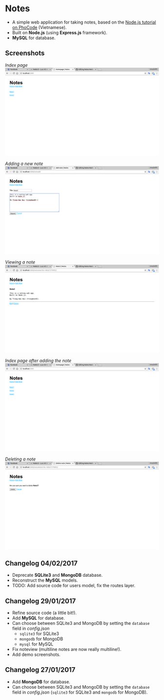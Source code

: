 # Notes

- A simple web application for taking notes, based on the [Node.js tutorial on PhoCode](http://phocode.com/javascript/nodejs-lap-trinh-web-voi-node-js/) (Vietnamese).
- Built on __Node.js__ (using __Express.js__ framework).
- __MySQL__ for database.

## Screenshots
*Index page*
![Index](./screenshots/index.png)

*Adding a new note*
![Add note](./screenshots/noteadd.png)

*Viewing a note*
![View note](./screenshots/noteview.png)

*Index page after adding the note*
![Index2](./screenshots/index2.png)

*Deleting a note*
![Delete note](./screenshots/notedelete.png)

## Changelog 04/02/2017

- Deprecate __SQLite3__ and __MongoDB__ database.
- Reconstruct the __MySQL__ models.
- TODO: Add source code for users model, fix the routes layer.

## Changelog 29/01/2017

- Refine source code (a little bit!).
- Add __MySQL__ for database.
- Can choose between SQLite3 and MongoDB by setting the `database` field in *config.json*
  - `sqlite3` for SQLite3
  - `mongodb` for MongoDB
  - `mysql` for MySQL
- Fix noteview (multiline notes are now really multiline!).
- Add demo screenshots.

## Changelog 27/01/2017

- Add __MongoDB__ for database.
- Can choose between SQLite3 and MongoDB by setting the `database` field in *config.json* (`sqlite3` for SQLite3 and `mongodb` for MongoDB).
